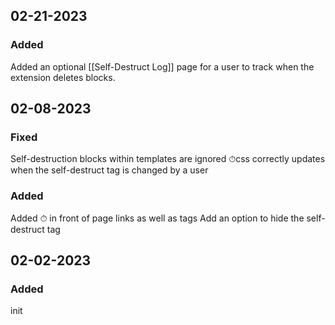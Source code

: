 ## 02-21-2023
### Added
Added an optional [[Self-Destruct Log]] page for a user to track when the extension deletes blocks.


## 02-08-2023
### Fixed
Self-destruction blocks within templates are ignored
⏱css correctly updates when the self-destruct tag is changed by a user

### Added
Added ⏱ in front of page links as well as tags
Add an option to hide the self-destruct tag


## 02-02-2023
### Added
init